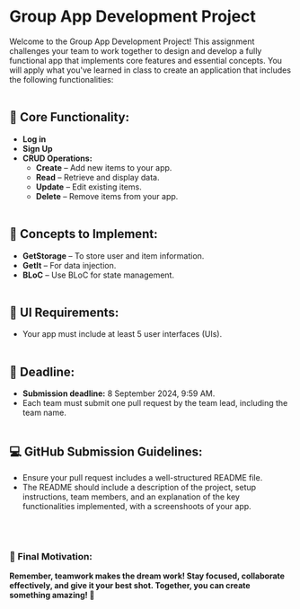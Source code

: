 # Group App Development Project
Welcome to the Group App Development Project! This assignment challenges your team to work together to design and develop a fully functional app that implements core features and essential concepts. You will apply what you've learned in class to create an application that includes the following functionalities:
<br><br>
## 📱 Core Functionality:
- **Log in**
- **Sign Up**
- **CRUD Operations:**
  - **Create** – Add new items to your app.
  - **Read** – Retrieve and display data.
  - **Update** – Edit existing items.
  - **Delete** – Remove items from your app.
<br><br>
## 🔧 Concepts to Implement:
- **GetStorage** – To store user and item information.
- **GetIt** – For data injection.
- **BLoC** – Use BLoC for state management.
<br><br>
## 🌟 UI Requirements:
- Your app must include at least 5 user interfaces (UIs).
<br><br>
## 📅 Deadline:
- **Submission deadline:** 8 September 2024, 9:59 AM.
- Each team must submit one pull request by the team lead, including the team name.
<br><br>
## 💻 GitHub Submission Guidelines:
- Ensure your pull request includes a well-structured README file.
- The README should include a description of the project, setup instructions, team members, and an explanation of the key functionalities implemented, with a screenshoots of your app.

<br> <br>
### 🌟 Final Motivation:
**Remember, teamwork makes the dream work! Stay focused, collaborate effectively, and give it your best shot. Together, you can create something amazing! 🚀**
